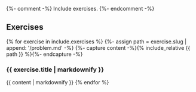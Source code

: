 {%- comment -%}
  Include exercises.
{%- endcomment -%}
<h2 id="exercises">Exercises</h2>

{% for exercise in include.exercises %}
{%- assign path = exercise.slug | append: '/problem.md' -%}
{%- capture content -%}{% include_relative {{ path }} %}{%- endcapture -%}
<h3 id="{{ exercise.slug }}">{{ exercise.title | markdownify }}</h3>
{{ content | markdownify }}
{% endfor %}
